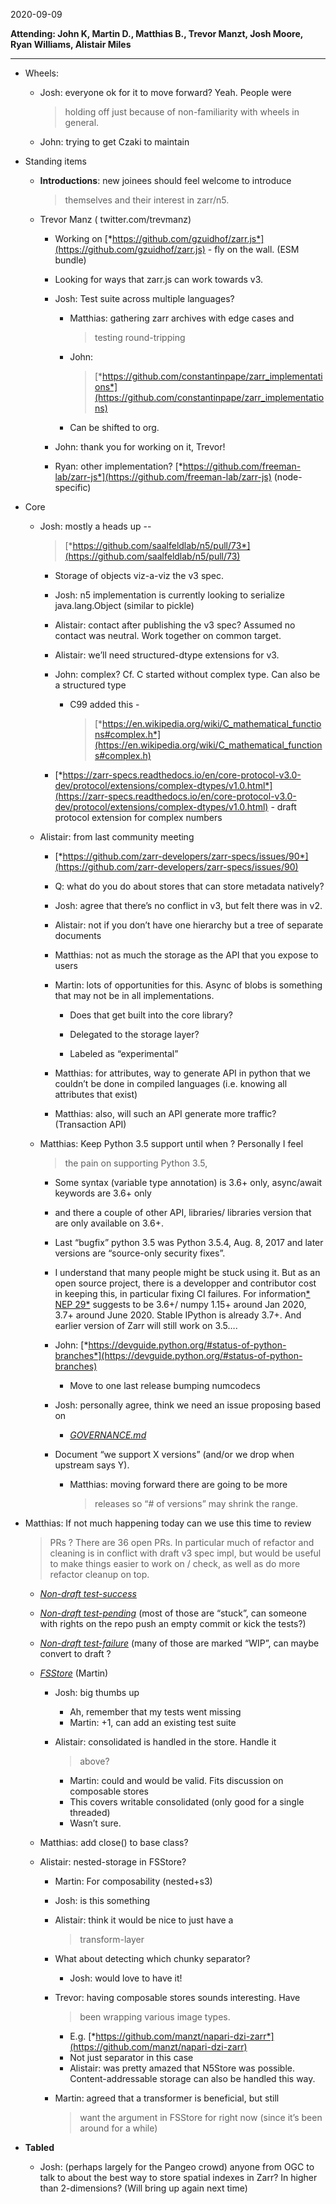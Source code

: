 <span id="anchor-41"></span>2020-09-09

**Attending: John K, Martin D., Matthias B., Trevor Manzt, Josh Moore,
Ryan Williams, Alistair Miles**

** **

-   Wheels:

    -   Josh: everyone ok for it to move forward? Yeah. People were
        > holding off just because of non-familiarity with wheels in
        > general.

    -   John: trying to get Czaki to maintain

-   Standing items

    -   **Introductions**: new joinees should feel welcome to introduce
        > themselves and their interest in zarr/n5.

    -   Trevor Manz ( twitter.com/trevmanz)

        -   Working on
            [*https://github.com/gzuidhof/zarr.js*](https://github.com/gzuidhof/zarr.js) -
            fly on the wall. (ESM bundle)

        -   Looking for ways that zarr.js can work towards v3.

        -   Josh: Test suite across multiple languages?

            -   Matthias: gathering zarr archives with edge cases and
                > testing round-tripping

            -   John:
                > [*https://github.com/constantinpape/zarr_implementations*](https://github.com/constantinpape/zarr_implementations)

            -   Can be shifted to org.

        -   John: thank you for working on it, Trevor!

        -   Ryan: other implementation?
            [*https://github.com/freeman-lab/zarr-js*](https://github.com/freeman-lab/zarr-js)
            (node-specific)

-   Core

    -   Josh: mostly a heads up --
        > [*https://github.com/saalfeldlab/n5/pull/73*](https://github.com/saalfeldlab/n5/pull/73)

        -   Storage of objects viz-a-viz the v3 spec.

        -   Josh: n5 implementation is currently looking to serialize
            java.lang.Object (similar to pickle)

        -   Alistair: contact after publishing the v3 spec? Assumed no
            contact was neutral. Work together on common target.

        -   Alistair: we’ll need structured-dtype extensions for v3.

        -   John: complex? Cf. C started without complex type. Can also
            be a structured type

            -   C99 added this -
                > [*https://en.wikipedia.org/wiki/C_mathematical_functions#complex.h*](https://en.wikipedia.org/wiki/C_mathematical_functions#complex.h)

        -   [*https://zarr-specs.readthedocs.io/en/core-protocol-v3.0-dev/protocol/extensions/complex-dtypes/v1.0.html*](https://zarr-specs.readthedocs.io/en/core-protocol-v3.0-dev/protocol/extensions/complex-dtypes/v1.0.html) -
            draft protocol extension for complex numbers

    -   Alistair: from last community meeting

        -   [*https://github.com/zarr-developers/zarr-specs/issues/90*](https://github.com/zarr-developers/zarr-specs/issues/90)

        -   Q: what do you do about stores that can store metadata
            natively?

        -   Josh: agree that there’s no conflict in v3, but felt there
            was in v2.

        -   Alistair: not if you don’t have one hierarchy but a tree of
            separate documents

        -   Matthias: not as much the storage as the API that you expose
            to users

        -   Martin: lots of opportunities for this. Async of blobs is
            something that may not be in all implementations.

            -   Does that get built into the core library?

            -   Delegated to the storage layer?

            -   Labeled as “experimental”

        -   Matthias: for attributes, way to generate API in python that
            we couldn’t be done in compiled languages (i.e. knowing all
            attributes that exist)

        -   Matthias: also, will such an API generate more traffic?
            (Transaction API)

    -   Matthias: Keep Python 3.5 support until when ? Personally I feel
        > the pain on supporting Python 3.5,

        -   Some syntax (variable type annotation) is 3.6+ only,
            async/await keywords are 3.6+ only

        -    and there a couple of other API, libraries/ libraries
            version that are only available on 3.6+.

        -   Last “bugfix” python 3.5 was Python 3.5.4, Aug. 8, 2017 and
            later versions are “source-only security fixes”.

        -   I understand that many people might be stuck using it. But
            as an open source project, there is a developper and
            contributor cost in keeping this, in particular fixing CI
            failures. For information[* NEP
            29*](https://numpy.org/neps/nep-0029-deprecation_policy.html)
            suggests to be 3.6+/ numpy 1.15+ around Jan 2020, 3.7+
            around June 2020. Stable IPython is already 3.7+. And
            earlier version of Zarr will still work on 3.5….

        -   John:
            [*https://devguide.python.org/#status-of-python-branches*](https://devguide.python.org/#status-of-python-branches)

            -   Move to one last release bumping numcodecs

        -   Josh: personally agree, think we need an issue proposing
            based on

            -   [*GOVERNANCE.md*](https://github.com/zarr-developers/governance/blob/master/GOVERNANCE.md)

        -   Document “we support X versions” (and/or we drop when
            upstream says Y).

            -   Matthias: moving forward there are going to be more
                > releases so “# of versions” may shrink the range.

-   Matthias: If not much happening today can we use this time to review
    > PRs ? There are 36 open PRs. In particular much of refactor and
    > cleaning is in conflict with draft v3 spec impl, but would be
    > useful to make things easier to work on / check, as well as do
    > more refactor cleanup on top.

    -   [*Non-draft
        test-success*](https://github.com/zarr-developers/zarr-python/pulls?q=is%3Apr+is%3Aopen+sort%3Aupdated-desc++draft%3Afalse+status%3Asuccess)

    -   [*Non-draft
        test-pending*](https://github.com/zarr-developers/zarr-python/pulls?q=is%3Apr+is%3Aopen+sort%3Aupdated-desc++draft%3Afalse+status%3Asuccess)
        (most of those are “stuck”, can someone with rights on the repo
        push an empty commit or kick the tests?)

    -   [*Non-draft
        test-failure*](https://github.com/zarr-developers/zarr-python/pulls?q=is%3Apr+is%3Aopen+sort%3Aupdated-desc++status%3Afailure+draft%3Afalse)
        (many of those are marked “WIP”, can maybe convert to draft ?

    -   [*FSStore*](https://github.com/zarr-developers/zarr-python/pull/546/files)
        (Martin)

        -   Josh: big thumbs up

            -   Ah, remember that my tests went missing
            -   Martin: +1, can add an existing test suite

        -   Alistair: consolidated is handled in the store. Handle it
            > above?

            -   Martin: could and would be valid. Fits discussion on
                composable stores
            -   This covers writable consolidated (only good for a
                single threaded)
            -   Wasn’t sure.

    -   Matthias: add close() to base class?

    -   Alistair: nested-storage in FSStore?

        -   Martin: For composability (nested+s3)

        -   Josh: is this something

        -   Alistair: think it would be nice to just have a
            > transform-layer

        -   What about detecting which chunky separator?

            -   Josh: would love to have it!

        -   Trevor: having composable stores sounds interesting. Have
            > been wrapping various image types.

            -   E.g.
                [*https://github.com/manzt/napari-dzi-zarr*](https://github.com/manzt/napari-dzi-zarr)
            -   Not just separator in this case
            -   Alistair: was pretty amazed that N5Store was possible.
                Content-addressable storage can also be handled this
                way.

        -   Martin: agreed that a transformer is beneficial, but still
            > want the argument in FSStore for right now (since it’s
            > been around for a while)

-   **Tabled**

    -   Josh: (perhaps largely for the Pangeo crowd) anyone from OGC to
        talk to about the best way to store spatial indexes in Zarr? In
        higher than 2-dimensions? (Will bring up again next time)

